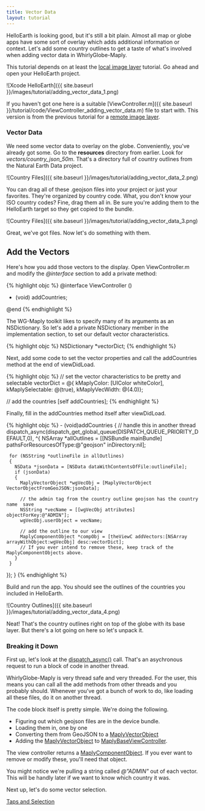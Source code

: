 ```yaml
---
title: Vector Data
layout: tutorial
---
```


HelloEarth is looking good, but it's still a bit plain. Almost all map or globe apps have some sort of overlay which adds additional information or context. Let's add some country outlines to get a taste of what's involved when adding vector data in WhirlyGlobe­-Maply.

This tutorial depends on at least the [local image layer](remote_image_layer.html) tutorial.  Go ahead and open your HelloEarth project.

![Xcode HelloEarth]({{ site.baseurl }}/images/tutorial/adding_vector_data_1.png)

If you haven't got one here is a suitable [ViewController.m]({{ site.baseurl }}/tutorial/code/ViewController_adding_vector_data.m) file to start with.  This version is from the previous tutorial for a [remote image layer](remote_image_layer.html).

### Vector Data

We need some vector data to overlay on the globe.  Conveniently, you've already got some.  Go to the **resources** directory from earlier.  Look for *vectors/country_json_50m*.  That's a directory full of country outlines from the Natural Earth Data project.

![Country Files]({{ site.baseurl }}/images/tutorial/adding_vector_data_2.png)

You can drag all of these .geojson files into your project or just your favorites.  They're organized by country code.  What, you don't know your ISO country codes?  Fine, drag them all in.  Be sure you're adding them to the HelloEarth target so they get copied to the bundle.

![Country Files]({{ site.baseurl }}/images/tutorial/adding_vector_data_3.png)

Great, we've got files.  Now let's do something with them.

## Add the Vectors

Here's how you add those vectors to the display. Open ViewController.m and modify the _@interface_ section to add a private method:

{% highlight objc %}
@interface ViewController ()

- (void) addCountries;

@end
{% endhighlight %}

The WG-Maply toolkit likes to specify many of its arguments as an NSDictionary.  So let's add a private NSDictionary member in the implementation section, to set our default vector characteristics.

{% highlight objc %}
NSDictionary *vectorDict;
{% endhighlight %}

Next, add some code to set the vector properties and call the addCountries method at the end of viewDidLoad.

{% highlight objc %}
// set the vector characteristics to be pretty and selectable
vectorDict = @{
  kMaplyColor: [UIColor whiteColor], 
  kMaplySelectable: @(true), 
  kMaplyVecWidth: @(4.0)};

// add the countries
[self addCountries];
{% endhighlight %}

Finally, fill in the addCountries method itself after viewDidLoad.

{% highlight objc %}
­- (void)addCountries
{
  // handle this in another thread
  dispatch_async(dispatch_get_global_queue(DISPATCH_QUEUE_PRIORITY_DEFAULT,0),
  ^{
     NSArray *allOutlines = [[NSBundle mainBundle] pathsForResourcesOfType:@"geojson" inDirectory:nil];

     for (NSString *outlineFile in allOutlines)
     {
       NSData *jsonData = [NSData dataWithContentsOfFile:outlineFile];
       if (jsonData)
       {
         MaplyVectorObject *wgVecObj = [MaplyVectorObject VectorObjectFromGeoJSON:jsonData];

         // the admin tag from the country outline geojson has the country name ­ save
         NSString *vecName = [[wgVecObj attributes] objectForKey:@"ADMIN"];
         wgVecObj.userObject = vecName;

         // add the outline to our view
         MaplyComponentObject *compObj = [theViewC addVectors:[NSArray arrayWithObject:wgVecObj] desc:vectorDict];
         // If you ever intend to remove these, keep track of the MaplyComponentObjects above.
       }
     }
  });
}
{% endhighlight %}

Build and run the app. You should see the outlines of the countries you included in HelloEarth.

![Country Outlines]({{ site.baseurl }}/images/tutorial/adding_vector_data_4.png)

Neat!  That's the country outlines right on top of the globe with its base layer.  But there's a lot going on here so let's unpack it.

### Breaking it Down

First up, let's look at the <a href= "https://developer.apple.com/LIBRARY/ios/documentation/Performance/Reference/GCD_libdispatch_Ref/index.html" target="_blank">dispatch_async()</a> call.  That's an asychronous request to run a block of code in another thread.

WhirlyGlobe-Maply is very thread safe and very threaded.  For the user, this means you can call all the add methods from other threads and you probably should.  Whenever you've got a bunch of work to do, like loading all these files, do it on another thread.

The code block itself is pretty simple.  We're doing the following.

- Figuring out which geojson files are in the device bundle.
- Loading them in, one by one
- Converting them from GeoJSON to a <a href= "{{ site.baseurl }}/reference/ios_2_3/Classes/MaplyVectorObject.html" target="_blank">MaplyVectorObject</a>
- Adding the <a href= "{{ site.baseurl }}/reference/ios_2_3/Classes/MaplyVectorObject.html" target="_blank">MaplyVectorObject</a> to <a href= "{{ site.baseurl }}/reference/ios_2_3/Classes/MaplyBaseViewController.html" target="_blank">MaplyBaseViewController</a>.

The view controller returns a <a href= "{{ site.baseurl }}/reference/ios_2_3/Classes/MaplyComponentObject.html" target="_blank">MaplyComponentObject</a>.  If you ever want to remove or modify these, you'll need that object.

You might notice we're pulling a string called _@"ADMIN"_ out of each vector.  This will be handly later if we want to know which country it was.

Next up, let's do some vector selection.

[Taps and Selection](taps_and_selection.html)

